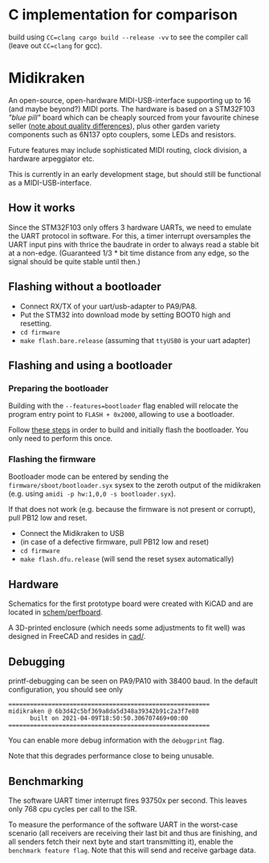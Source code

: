 C implementation for comparison
===============================

build using `CC=clang cargo build --release -vv` to see the compiler call
(leave out `CC=clang` for gcc).

Midikraken
==========

An open-source, open-hardware MIDI-USB-interface supporting up to 16
(and maybe beyond?) MIDI ports. The hardware is based on a STM32F103
*"blue pill"* board which can be cheaply sourced from your favourite chinese
seller ([note about quality differences](https://github.com/Windfisch/analog-synth/blob/master/bluepill.md)),
plus other garden variety components such as 6N137 opto couplers, some LEDs
and resistors.

Future features may include sophisticated MIDI routing, clock division,
a hardware arpeggiator etc.

This is currently in an early development stage, but should still be functional
as a MIDI-USB-interface.

How it works
------------

Since the STM32F103 only offers 3 hardware UARTs, we need to emulate the UART
protocol in software. For this, a timer interrupt oversamples the UART input pins
with thrice the baudrate in order to always read a stable bit at a non-edge.
(Guaranteed 1/3 * bit time distance from any edge, so the signal should be quite
stable until then.)

Flashing without a bootloader
-----------------------------

  - Connect RX/TX of your uart/usb-adapter to PA9/PA8.
  - Put the STM32 into download mode by setting BOOT0 high and resetting.
  - `cd firmware`
  - `make flash.bare.release` (assuming that `ttyUSB0` is your uart adapter)

Flashing and using a bootloader
-------------------------------

### Preparing the bootloader

Building with the `--features=bootloader` flag enabled will relocate the
program entry point to `FLASH + 0x2000`, allowing to use a bootloader.

Follow [these steps](firmware/sboot/README.md) in order to build and
initially flash the bootloader. You only need to perform this once.

### Flashing the firmware

Bootloader mode can be entered by sending the `firmware/sboot/bootloader.syx` sysex to
the zeroth output of the midikraken (e.g. using `amidi -p hw:1,0,0 -s bootloader.syx`).

If that does not work (e.g. because the firmware is not present or corrupt), pull
PB12 low and reset.

  - Connect the Midikraken to USB
  - (in case of a defective firmware, pull PB12 low and reset)
  - `cd firmware`
  - `make flash.dfu.release` (will send the reset sysex automatically)

Hardware
--------

Schematics for the first prototype board were created with KiCAD and are
located in [schem/perfboard](schem/perfboard).

A 3D-printed enclosure (which needs some adjustments to fit well) was
designed in FreeCAD and resides in [cad/](cad/).

Debugging
---------

printf-debugging can be seen on PA9/PA10 with 38400 baud. In the default
configuration, you should see only

```
========================================================
midikraken @ 6b3d42c5bf369a8da5d348a39342b91c2a3f7e80
      built on 2021-04-09T18:50:50.306707469+00:00
========================================================
```

You can enable more debug information with the `debugprint` flag.

Note that this degrades performance close to being unusable.

Benchmarking
------------

The software UART timer interrupt fires 93750x per second. This leaves
only 768 cpu cycles per call to the ISR.

To measure the performance of the software UART in the worst-case scenario
(all receivers are receiving their last bit and thus are finishing, and all
senders fetch their next byte and start transmitting it), enable the
`benchmark feature flag`. Note that this will send and receive garbage data.

